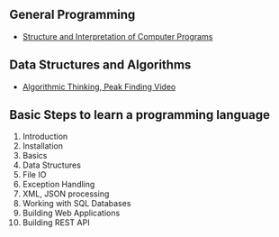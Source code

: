 ## General Programming

- [Structure and Interpretation of Computer Programs](http://web.mit.edu/alexmv/6.037/sicp.pdf)

## Data Structures and Algorithms

- [Algorithmic Thinking, Peak Finding Video](https://www.youtube.com/watch?v=HtSuA80QTyo)

## Basic Steps to learn a programming language

1. Introduction
1. Installation
1. Basics
1. Data Structures
1. File IO
1. Exception Handling
1. XML, JSON processing
1. Working with SQL Databases
1. Building Web Applications
1. Building REST API
